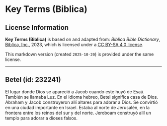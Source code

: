 # Key Terms (Biblica)

## License Information

**Key Terms (Biblica)** is based on and adapted from: _Biblica Bible Dictionary_, [Biblica, Inc.](https://www.biblica.com/), 2023, which is licensed under a [CC BY-SA 4.0 license](https://creativecommons.org/licenses/by-sa/4.0/legalcode.en).

This markdown version (created `2025-10-20`) is provided under the same license.



--------------------------------

## Betel (id: 232241)

El lugar donde Dios se apareció a Jacob cuando este huyó de Esaú. También se llamaba Luz. En el idioma hebreo, Betel significa casa de Dios. Abraham y Jacob construyeron allí altares para adorar a Dios. Se convirtió en una ciudad importante en Israel. Estaba al norte de Jerusalén, en la frontera entre los reinos del sur y del norte. Jeroboam construyó allí un templo para adorar a dioses falsos.


